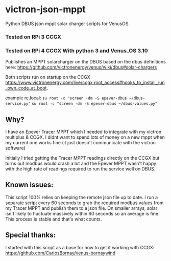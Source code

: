 # victron-json-mppt
Python DBUS json mppt solar charger scripts for VenusOS.

### Tested on RPi 3 CCGX
### Tested on RPi 4 CCGX With python 3 and Venus_OS 3.10


Publishes an MPPT solarcharger on the DBUS based on the dbus definitions here: https://github.com/victronenergy/venus/wiki/dbus#solar-chargers

Both scripts run on startup on the CCGX https://www.victronenergy.com/live/ccgx:root_access#hooks_to_install_run_own_code_at_boot.

example rc.local:
```su root -c "screen -dm -S epever-dbus ~/dbus-service.py"```
```su root -c "screen -dm -S epever-dbus ~/dbus-values.py"```


## Why?
I have an Epever Tracer MPPT which I needed to integrate with my victron multiplus & CCGX. I didnt want to spend lots of money on a new mppt when my current one works fine (it just doesn't communicate with the victron software)

Initially I tried getting the Tracer MPPT readings directly on the CCGX but turns out modbus would crash a lot and the Epever MPPT wasn't happy with the high rate of readings required to run the service well on DBUS.

## Known issues:
This script 100% relies on keeping the remote json file up to date. I run a separate script every 60 seconds to grab the required modbus values from my Tracer MPPT and publish them to a json file. On smaller arrays, solar isn't likely to fluctuate massively within 60 seconds so an average is fine. This process is stable and that's what counts.

## Special thanks:
I started with this script as a base for how to get it working with CCGX: https://github.com/CarlosBornay/venus-bornaywind
